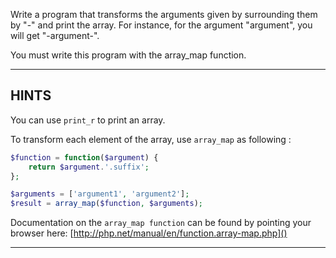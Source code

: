 Write a program that transforms the arguments given by surrounding them by "-" and print the array.
For instance, for the argument "argument", you will get "-argument-".

You must write this program with the array_map function.

----------------------------------------------------------------------
## HINTS
You can use `print_r` to print an array.

To transform each element of the array, use `array_map` as following :

```php
$function = function($argument) {
    return $argument.'.suffix';
};

$arguments = ['argument1', 'argument2'];
$result = array_map($function, $arguments);
```

Documentation on the `array_map function` can be found by pointing your browser here:
  [http://php.net/manual/en/function.array-map.php]()

----------------------------------------------------------------------
